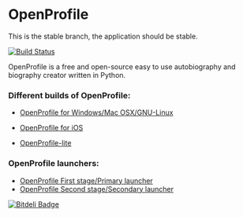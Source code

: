 OpenProfile
===========

This is the stable branch, the application should be stable.


[![Build Status](https://travis-ci.org/deavmi/OpenProfile.png?branch=master)](https://travis-ci.org/deavmi/OpenProfile)

OpenProfile is a free and open-source easy to use autobiography and biography creator written in Python.


### Different builds of OpenProfile:

* [OpenProfile for Windows/Mac OSX/GNU-Linux]()

* [OpenProfile for iOS]()

* [OpenProfile-lite]()

### OpenProfile launchers:

* [OpenProfile First stage/Primary launcher](https://github.com/deavmi/OP-first-stage-launcher_windows)
* [OpenProfile Second stage/Secondary launcher](https://github.com/deavmi/OP-second-stage-launcher_windows)



[![Bitdeli Badge](https://d2weczhvl823v0.cloudfront.net/deavmi/openprofile/trend.png)](https://bitdeli.com/free "Bitdeli Badge")
